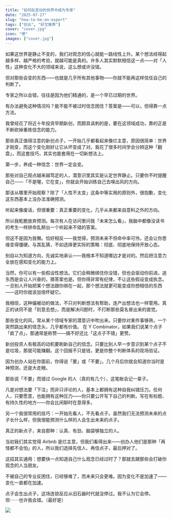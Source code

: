 ```yaml
---
title: "如何在变动的世界中成为专家"
date: "2025-07-27"
slug: "how-to-be-an-expert"
tags: ["创业", "好文推荐"]
cover: "cover.jpg"
icon: "😎"
images: ["cover.jpg"]
---
```

如果这世界是静止不变的，我们对观念的信心就能一路线性上升。某个想法经得起越多样、越严格的考验，就越可能是真的。许多人其实默默相信这一点——对「人性」这种变化不大的领域来说，这么想或许没错。



但对那些会变的东西——也就是几乎所有其他事物——你就不能再这样信任自己的判断了。



专家之所以会错，往往是因为他们精通的，是一个早已过期的世界。



有办法避免这种情况吗？能不能不被过时信念困住？答案是——可以，但得靠一点方法。



我曾经花了将近十年投资早期新创，而颇具讽刺的是，要在这领域成功，靠的正是不断砍掉重练信念的能力。



那些真正值得注意的新创点子，一开始几乎都看起来像烂主意，原因很简单：世界才刚变，而这个变化刚好让它从坏变成了对。我花了很多时间学会分辨这种「翻盘」，而这套技巧，其实也能套用在一切新想法上。



第一步，养成一种信念：世界一定会变。



那些对自己观点越来越笃定的人，潜意识里其实是认定世界静止。只要你不时提醒自己——「不是喔，它在变」，你就会开始训练自己去嗅出风的方向。



那该从哪里开始观察？除了「人性不太变」这条中等实用的原则外，很抱歉，变化这东西基本上没办法准确预测。



听起来像废话，但很重要：真正重要的变化，几乎从来都来自意料之外的方向。



所以我乾脆放弃预测。每次有人在访问里问我「未来怎么看」，我脑中都像没读书的考生一样拼命乱掰出一个听起来不错的答案。



但这不是因为我懒。恰好相反——我觉得，预测未来不但命中率可怜，还会让你思维变得僵硬。与其乱猜，不如选择更实际的策略：彻底、彻底地保持开放心态。



别自以为知道方向，先诚实地承认——我根本不知道哪边才是对的。然后把注意力全放在感知变化的能力上。



当然，你可以有一些假设性想法。它们会稍微绑住你没错，但也会驱动你前进。追东西是会让人兴奋的，猜答案也是。但你得非常有纪律，不让这些假设变成执念。
一旦别人开始把某个想法跟你绑在一起，那个想法就更可能变成你想相信的东西——这时你就该加倍怀疑它。



我相信，这种偏被动的做法，不只对判断想法有帮助，连产出想法也一样管用。真正的诀窍不是「刻意去想」，而是解决问题时，不打断那些莫名冒出来的直觉。



那些变化的风，常从某个领域专家的潜意识中吹出来。只要你对某件事够熟，一个突然跳出来的怪念头，几乎都有价值。
在 Y Combinator，如果我们说某个点子「疯了点」，那通常是称赞——搞不好还比「这点子不错」更赞。



新创投资人有极高的动机要刷新自己的信念。只要比别人早一步意识到某个点子不是垃圾，那就可能赚翻。这个回报不只是钱，更是你整个判断体系的现场验证。



因为创办人站在你面前，你得说「要」或「不要」，几个月后你就会知道你当时是神预测，还是大走眼。



那些说「不要」而错过 Google 的人（真的有几个），这笔帐会记一辈子。



凡是对想法要「下注」而非只评论的人，基本上都拥有这种自我纠错压力。任何人，只要愿意，也能拥有这种压力——你只要公开写下自己的判断。写在有标题、有持久性的地方——你会比闲聊时在意得多。



另一个我很常用的技巧：一开始先看人，不先看点子。虽然我们无法预测未来的点子长什么样，但我很能预测什么样的人会生出未来的点子。



真正的新点子，来自那种：认真、有劲、脑袋够独立的人。



当初我们其实觉得 Airbnb 是烂主意，但我们看得出来——创办人他们是那种「再怪都不会怕」的人，所以我们选择先信人、再信点子，最后押对了。



这招其实通用：想要快一点知道自己什么观念已经过时了？那就去跟那些会打破你观念的人当朋友。



不被自己的专业反困住，已经够难了，而未来只会更难。因为变化不是加速了——变化一直都在加速。



点子会生出点子，这场连锁反应从旧石器时代就没停过。我不认为它会停。
但⋯⋯也许我会错。（最好是）




![](https://prod-files-secure.s3.us-west-2.amazonaws.com/112d0858-5090-4d34-a606-b75eb8d65fd2/46476355-9cf3-4e99-9b7a-3531bc426380/1000202064.png?X-Amz-Algorithm=AWS4-HMAC-SHA256&X-Amz-Content-Sha256=UNSIGNED-PAYLOAD&X-Amz-Credential=ASIAZI2LB4663ZEAU3GE%2F20250908%2Fus-west-2%2Fs3%2Faws4_request&X-Amz-Date=20250908T163856Z&X-Amz-Expires=3600&X-Amz-Security-Token=IQoJb3JpZ2luX2VjEFgaCXVzLXdlc3QtMiJIMEYCIQD0r81C3h7RUYIE9XrC7PfXc229rAfkTrAz3pVnlErB7gIhALcmP3BAzy6rr9SUDeGOSw81oVEH%2FOPNZvaLLevmaueFKogECMH%2F%2F%2F%2F%2F%2F%2F%2F%2F%2FwEQABoMNjM3NDIzMTgzODA1Igwy%2Fnl77gViV6ZEfloq3AMbAT9ByucZHCct3XZdbZsNZ90Dm3Lf%2FLZX8AuASRPfukui2nnZbkRzFxBHP6dYABirY4v3lZL6qjsNLNwj22kS94ZKkk2bJLbX1iwoTCFOYLwtaBYDiDXpzmzFAyTVp6kpVVLppf%2BVaXZXXZ%2F7PaHLEhshdBZlA1VLfjAlg3fSV51s4AUgxhYjrTwaql8llGNpo258ohqDE8qdDWA3bmk7kRl6jQ338sjGbbmHeU6WAl9XqsmHIXaiXmcJlvWyoDXP3SKnuysVHFsMWpTCgYMzdVc2fJTZLwu%2FtAGp6Lg56GBaZQpRrA9iwhDeoVJF7aHBKvhPMwjuPYUkH5mTWODRcwzC2y3%2BCr629dK6OBMhk2kjomj%2F1D8VcvtXAphfhgvOVvIwDTkRxX4HuwCPn%2BBwb1o%2BCLiSNlMFS5LPA9T0QHKINoGBCBmNtkeXJyHxNCU%2BTxd1DYe%2FIoSt%2BbX%2FfF0NGrsVCStBkxzmoVUDbE7p2YIujbAMi%2B3RVABNNpCV5wxm8t0HOyR2sOjFux2A8gz50CFYAmyYnEPEiTy29FR89Oz2ZhO2ahnWnZ1hGwHZNUwBYl2AuDlCUooXcSbGZM5daN%2FQWqJ2NzCX0z55byJkA9g7rU2JKhEMP015CTCS8PvFBjqkAWH7%2FLd%2FMKDOT49479LWPHCM5n1Ee%2BQd3DYJ6699a8GwfLgBfxKjWvlaDQTzhtez16xrk6LwhnzzXG80Q1OgMTkTmuG39ICmkS%2F2Mzxb1492Scl5NivYrJ9AnN3DLHPHjt6xZhmsx6VcBiIakYeA8ykXpnwcNDBaFURAbISZWj%2BNj9%2BjysmT%2FYFeG0olNzyVh6%2BQKN4J2lA%2FP%2BWgw3dKkP1QF2IA&X-Amz-Signature=a8e5770911a367f147824b9989f209b4b6ed78ea44e339bc41afb4220a0e0638&X-Amz-SignedHeaders=host&x-amz-checksum-mode=ENABLED&x-id=GetObject)

